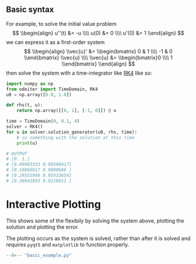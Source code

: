 ## Basic syntax
For example, to solve the initial value problem
$$
\\begin{align}
	u''(t) &= -u \\\\
	u(0) &= 0 \\\\
	u'(0) &= 1
\\end{align}
$$
we can express it as a first-order system
$$
\\begin{align}
	\\vec{u}' &= \\begin{bmatrix} 0 & 1 \\\\ -1 & 0 \\end{bmatrix} \\vec{u} \\\\
	\\vec{u} &= \\begin{bmatrix}0 \\\\ 1 \\end{bmatrix}
\\end{align}
$$
then solve the system with a time-integrator like [RK4](https://en.wikipedia.org/wiki/Runge%E2%80%93Kutta_methods) like so:

```python
import numpy as np
from odeiter import TimeDomain, RK4
u0 = np.array([0.0, 1.0])

def rhs(t, u):
    return np.array([[0, 1], [-1, 0]]) @ u

time = TimeDomain(0, 0.1, 4)
solver = RK4()
for u in solver.solution_generator(u0, rhs, time):
    # so something with the solution at this time
    print(u)

# OUTPUT
# [0. 1.]
# [0.09983333 0.99500417]
# [0.19866917 0.9800666 ]
# [0.29551996 0.95533654]
# [0.38941803 0.9210611 ]
```

# Interactive Plotting

This shows some of the flexibily by solving the system above, plotting
the solution and plotting the error.

The plotting occurs as the system is solved, rather than after it is solved
and requires `pyqt5` and `matplotlib` to function properly.

```python
--8<-- "basic_example.py"
```
